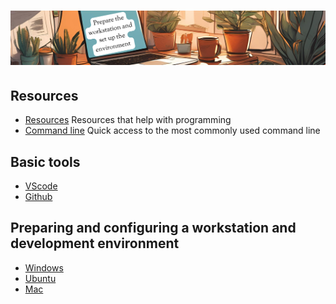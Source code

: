 # ![install - 2025](./Assets/images/home-heders.png)

## Resources

* [Resources](/Assets/things/Resources.md) Resources that help with programming
* [Command line](/Assets/things/most-used-command-line.md) Quick access to the most commonly used command line

## Basic tools

* [VScode](/Vscode/README.md)
* [Github](/Github/README.md)

## Preparing and configuring a workstation and development environment

* [Windows](./Windows)
* [Ubuntu](./Ubuntu)
* [Mac](./Mac)
